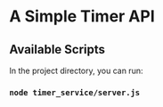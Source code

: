 # A Simple Timer API

## Available Scripts

In the project directory, you can run:

### `node timer_service/server.js`
